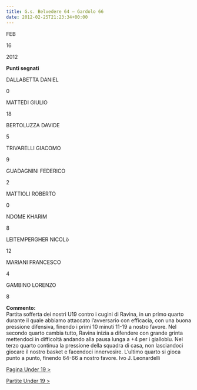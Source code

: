 ```yaml
---
title: G.s. Belvedere 64 – Gardolo 66
date: 2012-02-25T21:23:34+00:00
---
```

FEB

16

2012

**Punti segnati**

DALLABETTA DANIEL

0

MATTEDI GIULIO

18

BERTOLUZZA DAVIDE

5

TRIVARELLI GIACOMO

9

GUADAGNINI FEDERICO

2

MATTIOLI ROBERTO

0

NDOME KHARIM

8

LEITEMPERGHER NICOLò

12

MARIANI FRANCESCO

4

GAMBINO LORENZO

8

**Commento:**  
Partita sofferta dei nostri U19 contro i cugini di Ravina, in un primo quarto durante il quale abbiamo attaccato l’avversario con efficacia, con una buona pressione difensiva, finendo i primi 10 minuti 11-19 a nostro favore. Nel secondo quarto cambia tutto, Ravina inizia a difendere con grande grinta mettendoci in difficoltà andando alla pausa lunga a +4 per i gialloblu. Nel terzo quarto continua la pressione della squadra di casa, non lasciandoci giocare il nostro basket e facendoci innervosire. L’ultimo quarto si gioca punto a punto, finendo 64-66 a nostro favore. Ivo J. Leonardelli

[Pagina Under 19 >](http://www.basketgardolo.it/under-19)

[Partite Under 19 >](http://www.basketgardolo.it/?tag=under-19&cat=11)